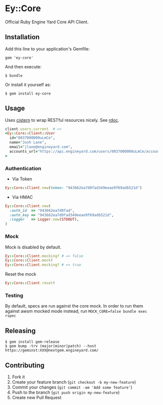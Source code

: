 # Ey::Core

Official Ruby Engine Yard Core API Client.

## Installation

Add this line to your application's Gemfile:

    gem 'ey-core'

And then execute:

    $ bundle

Or install it yourself as:

    $ gem install ey-core

## Usage

Uses [cistern](https://github.com/lanej/cistern) to wrap RESTful resources nicely. See [rdoc](https://docbox.engineyard.com/core/branch/master/index.html).

```ruby
client.users.current  # =>
<Ey::Core::Client::User
  id="0037000000uLmCe",
  name="Josh Lane",
  email="jlane@engineyard.com",
  accounts_url="https://api.engineyard.com/users/0037000000uLmCe/accounts"
>
```

### Authentication

* Via Token

```ruby
Ey::Core::Client.new(token: "943662ea7d0fad349eeae9f69adb521d")
```

* Via HMAC

```ruby
Ey::Core::Client.new(
  :auth_id  => "943662ea7d0fad",
  :auth_key => "943662ea7d0fad349eeae9f69adb521d",
  :logger   => Logger.new(STDOUT),
)
```

### Mock

Mock is disabled by default.

```ruby
Ey::Core::Client.mocking? # => false
Ey::Core::Client.mock!
Ey::Core::Client.mocking? # => true
```

Reset the mock

```ruby
Ey::Core::Client.reset!
```

### Testing

By default, specs are run against the core mock. In order to run them against awsm mocked mode instead, run `MOCK_CORE=false bundle exec rspec`

## Releasing

    $ gem install gem-release
    $ gem bump -trv (major|minor|patch) --host https://geminst:XXX@nextgem.engineyard.com/

## Contributing

1. Fork it
2. Create your feature branch (`git checkout -b my-new-feature`)
3. Commit your changes (`git commit -am 'Add some feature'`)
4. Push to the branch (`git push origin my-new-feature`)
5. Create new Pull Request
